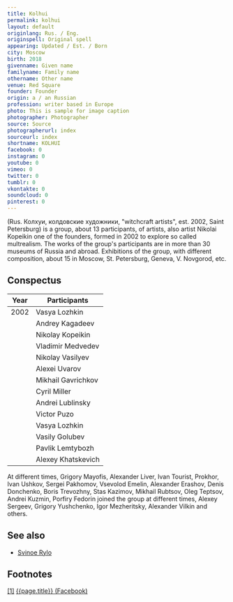 ```yaml
---
title: Kolhui
permalink: kolhui
layout: default
originlang: Rus. / Eng.
originspell: Original spell
appearing: Updated / Est. / Born
city: Moscow
birth: 2018
givenname: Given name
familyname: Family name
othername: Other name
venue: Red Square
founder: Founder
origin: a / an Russian
profession: writer based in Europe
photo: This is sample for image caption
photographer: Photographer
source: Source
photographerurl: index
sourceurl: index
shortname: KOLHUI
facebook: 0
instagram: 0
youtube: 0
vimeo: 0
twitter: 0
tumblr: 0
vkontakte: 0
soundcloud: 0
pinterest: 0
---
```


(Rus. Колхуи, колдовские художники, "witchcraft artists", est. 2002, Saint Petersburg) is a group, about 13 participants, of artists, also artist Nikolai Kopeikin one of the founders, formed in 2002 to explore so called multrealism. The works of the group's participants are in more than 30 museums of Russia and abroad. Exhibitions of the group, with different composition, about 15 in Moscow, St. Petersburg, Geneva, V. Novgorod, etc.


## Conspectus

|Year|Participants|
|-|-|
|2002|Vasya Lozhkin|
||Andrey Kagadeev|
||Nikolay Kopeikin|
||Vladimir Medvedev|
||Nikolay Vasilyev|
||Alexei Uvarov|
||Mikhail Gavrichkov|
||Cyril Miller|
||Andrei Lublinsky|
||Victor Puzo|
||Vasya Lozhkin|
||Vasily Golubev|
||Pavlik Lemtybozh|
||Alexey Khatskevich|

At different times, Grigory Mayofis, Alexander Liver, Ivan Tourist, Prokhor, Ivan Ushkov, Sergei Pakhomov, Vsevolod Emelin, Alexander Erashov, Denis Donchenko, Boris Trevozhny, Stas Kazimov, Mikhail Rubtsov, Oleg Teptsov, Andrei Kuzmin, Porfiry Fedorin joined the group at different times, Alexey Sergeev, Grigory Yushchenko, Igor Mezheritsky, Alexander Vilkin and others.

## See also

+ [Svinoe Rylo](svinoe-rylo)

## Footnotes

[[1]](#a1) <span id="f1"></span> [{{page.title}} (Facebook)](https://www.facebook.com/artcultKolhui/photos/a.503332169712332.106848.503329649712584/1234390596606482/?type=1&theater)
